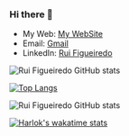 ### Hi there 👋

- My Web: [My WebSite](https://www.ruifigueiredo.me/)
- Email: [Gmail](mailto:rui.figueiredo@gmail.com)
- LinkedIn: [Rui Figueiredo](https://www.linkedin.com/in/rpfigueiredo/)

![Rui Figueiredo GitHub stats](https://github-readme-stats.vercel.app/api?username=ruifigueiredo&show_icons=true&theme=transparent)

[![Top Langs](https://github-readme-stats.vercel.app/api/top-langs/?username=ruifigueiredo&hide=Eagle&layout=compact)](https://github.com/anuraghazra/github-readme-stats)

![Rui Figueiredo GitHub stats](https://github-readme-stats.vercel.app/api?username=ruifigueiredo\&show_icons=true\&show=reviews,discussions_started,discussions_answered,prs_merged,prs_merged_percentage)

[![Harlok's wakatime stats](https://github-readme-stats.vercel.app/api/wakatime?username=ruifigueiredo)](https://github.com/anuraghazra/github-readme-stats)


<!--
**ruifigueiredo/ruifigueiredo** is a ✨ _special_ ✨ repository because its `README.md` (this file) appears on your GitHub profile.

Here are some ideas to get you started:

- 🔭 I’m currently working on ...
- 🌱 I’m currently learning ...
- 👯 I’m looking to collaborate on ...
- 🤔 I’m looking for help with ...
- 💬 Ask me about ...
- 📫 How to reach me: ...
- 😄 Pronouns: ...
- ⚡ Fun fact: ...
-->
